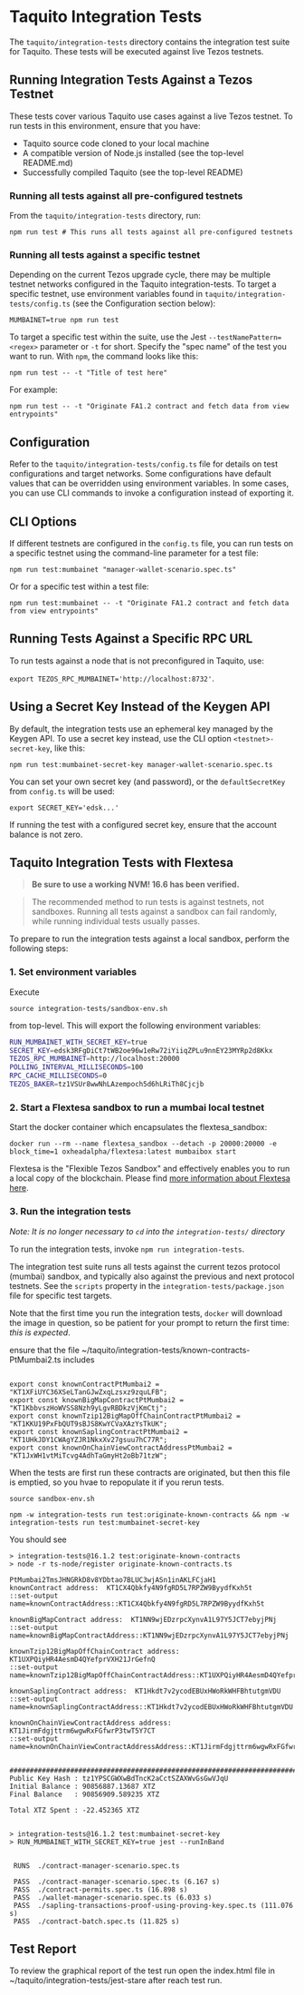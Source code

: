 # Taquito Integration Tests

The `taquito/integration-tests` directory contains the integration test suite for Taquito. These tests will be executed against live Tezos testnets.

## Running Integration Tests Against a Tezos Testnet

These tests cover various Taquito use cases against a live Tezos testnet. To run tests in this environment, ensure that you have:

- Taquito source code cloned to your local machine
- A compatible version of Node.js installed (see the top-level README.md)
- Successfully compiled Taquito (see the top-level README)

### Running all tests against all pre-configured testnets

From the `taquito/integration-tests` directory, run:

```
npm run test # This runs all tests against all pre-configured testnets
```

### Running all tests against a specific testnet

Depending on the current Tezos upgrade cycle, there may be multiple testnet networks configured in the Taquito integration-tests. To target a specific testnet, use environment variables found in `taquito/integration-tests/config.ts` (see the Configuration section below):

```
MUMBAINET=true npm run test
```

To target a specific test within the suite, use the Jest `--testNamePattern=<regex>` parameter or `-t` for short. Specify the "spec name" of the test you want to run. With `npm`, the command looks like this:

`npm run test -- -t "Title of test here"`

For example:

```
npm run test -- -t "Originate FA1.2 contract and fetch data from view entrypoints"
```

## Configuration

Refer to the `taquito/integration-tests/config.ts` file for details on test configurations and target networks. Some configurations have default values that can be overridden using environment variables. In some cases, you can use CLI commands to invoke a configuration instead of exporting it.

## CLI Options

If different testnets are configured in the `config.ts` file, you can run tests on a specific testnet using the command-line parameter for a test file:

```
npm run test:mumbainet "manager-wallet-scenario.spec.ts"
```

Or for a specific test within a test file:

```
npm run test:mumbainet -- -t "Originate FA1.2 contract and fetch data from view entrypoints"
```

## Running Tests Against a Specific RPC URL

To run tests against a node that is not preconfigured in Taquito, use:

`export TEZOS_RPC_MUMBAINET='http://localhost:8732'`.

## Using a Secret Key Instead of the Keygen API

By default, the integration tests use an ephemeral key managed by the Keygen API. To use a secret key instead, use the CLI option `<testnet>-secret-key`, like this:

```
npm run test:mumbainet-secret-key manager-wallet-scenario.spec.ts
```

You can set your own secret key (and password), or the `defaultSecretKey` from `config.ts` will be used:

```
export SECRET_KEY='edsk...'
```

If running the test with a configured secret key, ensure that the account balance is not zero.

## Taquito Integration Tests with Flextesa

>**Be sure to use  a working NVM!  16.6 has been verified.**

>The recommended method to run tests is against testnets, not sandboxes. Running all tests against a sandbox can fail randomly, while running individual tests usually passes.

To prepare to run the integration tests against a local sandbox, perform the following steps:

### 1. Set environment variables

Execute 
```bash!
source integration-tests/sandbox-env.sh
```
from top-level. This will export the following environment variables:


```sh
RUN_MUMBAINET_WITH_SECRET_KEY=true
SECRET_KEY=edsk3RFgDiCt7tWB2oe96w1eRw72iYiiqZPLu9nnEY23MYRp2d8Kkx
TEZOS_RPC_MUMBAINET=http://localhost:20000
POLLING_INTERVAL_MILLISECONDS=100
RPC_CACHE_MILLISECONDS=0
TEZOS_BAKER=tz1VSUr8wwNhLAzempoch5d6hLRiTh8Cjcjb
```
### 2. Start a Flextesa sandbox to run a mumbai local testnet

Start the docker container which encapsulates the flextesa_sandbox:
```sh!
docker run --rm --name flextesa_sandbox --detach -p 20000:20000 -e block_time=1 oxheadalpha/flextesa:latest mumbaibox start
```
Flextesa is the "Flexible Tezos Sandbox" and effectively enables you to run a local copy of the blockchain. Please find [more information about Flextesa here](https://tezos.gitlab.io/flextesa/).

### 3. Run the integration tests

*Note: It is no longer necessary to `cd` into the `integration-tests/` directory*

To run the integration tests, invoke `npm run integration-tests`.

The integration test suite runs all tests against the current tezos protocol (mumbai) sandbox, and typically also against the previous and next protocol testnets. See the `scripts` property in the `integration-tests/package.json` file for specific test targets.

Note that the first time you run the integration tests, `docker` will download the image in question, so be patient for your prompt to return the first time: *this is expected*.

ensure that the file ~/taquito/integration-tests/known-contracts-PtMumbai2.ts includes 
```bash!

export const knownContractPtMumbai2 = "KT1XFiUYC36XSeLTanGJwZxqLzsxz9zquLFB";
export const knownBigMapContractPtMumbai2 = "KT1KbbvszHoWVSS8Nzh9yLgvRBDkzVjKmCtj";
export const knownTzip12BigMapOffChainContractPtMumbai2 = "KT1KKU19PxFbQUT9sBJS8KwYCVaXAzYsTkUK";
export const knownSaplingContractPtMumbai2 = "KT1UHkJDY1CWAgYZJR1NkxXv27gsuu7hC77R";
export const knownOnChainViewContractAddressPtMumbai2 = "KT1JxWH1vtMiTcvg4AdhTaGmyHt2oBb71tzW";
```
When the tests are first run these contracts are originated, but then this file is emptied, so you hvae to repopulate it if you rerun tests.

```bash!
source sandbox-env.sh

npm -w integration-tests run test:originate-known-contracts && npm -w integration-tests run test:mumbainet-secret-key
```
You should see
```bash!
> integration-tests@16.1.2 test:originate-known-contracts
> node -r ts-node/register originate-known-contracts.ts

PtMumbai2TmsJHNGRkD8v8YDbtao7BLUC3wjASn1inAKLFCjaH1
knownContract address:  KT1CX4Qbkfy4N9fgRD5L7RPZW9ByydfKxh5t
::set-output name=knownContractAddress::KT1CX4Qbkfy4N9fgRD5L7RPZW9ByydfKxh5t

knownBigMapContract address:  KT1NN9wjEDzrpcXynvA1L97Y5JCT7ebyjPNj
::set-output name=knownBigMapContractAddress::KT1NN9wjEDzrpcXynvA1L97Y5JCT7ebyjPNj

knownTzip12BigMapOffChainContract address:  KT1UXPQiyHR4AesmD4QYefprVXH21JrGefnQ
::set-output name=knownTzip12BigMapOffChainContractAddress::KT1UXPQiyHR4AesmD4QYefprVXH21JrGefnQ

knownSaplingContract address:  KT1Hkdt7v2ycodEBUxHWoRkWHFBhtutgmVDU
::set-output name=knownSaplingContractAddress::KT1Hkdt7v2ycodEBUxHWoRkWHFBhtutgmVDU

knownOnChainViewContractAddress address:  KT1JirmFdgjttrm6wgwRxFGfwrP3twT5Y7CT
::set-output name=knownOnChainViewContractAddressAddress::KT1JirmFdgjttrm6wgwRxFGfwrP3twT5Y7CT


################################################################################
Public Key Hash : tz1YPSCGWXwBdTncK2aCctSZAXWvGsGwVJqU
Initial Balance : 90856887.13687 XTZ
Final Balance   : 90856909.589235 XTZ

Total XTZ Spent : -22.452365 XTZ


> integration-tests@16.1.2 test:mumbainet-secret-key
> RUN_MUMBAINET_WITH_SECRET_KEY=true jest --runInBand


 RUNS  ./contract-manager-scenario.spec.ts
 
 PASS  ./contract-manager-scenario.spec.ts (6.167 s)
 PASS  ./contract-permits.spec.ts (16.898 s)
 PASS  ./wallet-manager-scenario.spec.ts (6.033 s)
 PASS  ./sapling-transactions-proof-using-proving-key.spec.ts (111.076 s)
 PASS  ./contract-batch.spec.ts (11.825 s)
 ```

 ## Test Report
 To review the graphical report of the test run open the index.html file in ~/taquito/integration-tests/jest-stare after reach test run.